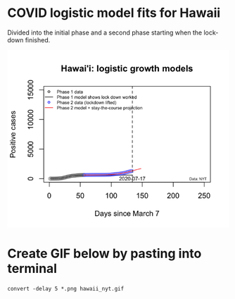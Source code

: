 # COVID logistic model fits for Hawaii

Divided into the initial phase and a second phase starting when the lock-down finished. 

![](figs/hawaii_nyt.gif)

# Create GIF below by pasting into terminal

`convert -delay 5 *.png hawaii_nyt.gif`
